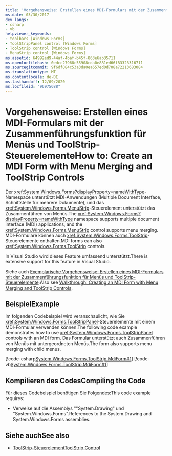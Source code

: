 ```yaml
---
title: 'Vorgehensweise: Erstellen eines MDI-Formulars mit der Zusammenführungsfunktion für Menüs und ToolStrip-Steuerelemente'
ms.date: 03/30/2017
dev_langs:
- csharp
- vb
helpviewer_keywords:
- toolbars [Windows Forms]
- ToolStripPanel control [Windows Forms]
- ToolStrip control [Windows Forms]
- MenuStrip control [Windows Forms]
ms.assetid: 64992ed9-44af-4baf-b45f-863e6ab35711
ms.openlocfilehash: 0edcc27968c55908cda0e881ed66f83323316711
ms.sourcegitcommit: 9f6df084c53a3da0ea657ed0d708a72213683084
ms.translationtype: MT
ms.contentlocale: de-DE
ms.lasthandoff: 12/09/2020
ms.locfileid: "96975688"
---
```

# <a name="how-to-create-an-mdi-form-with-menu-merging-and-toolstrip-controls"></a><span data-ttu-id="23767-102">Vorgehensweise: Erstellen eines MDI-Formulars mit der Zusammenführungsfunktion für Menüs und ToolStrip-Steuerelemente</span><span class="sxs-lookup"><span data-stu-id="23767-102">How to: Create an MDI Form with Menu Merging and ToolStrip Controls</span></span>
<span data-ttu-id="23767-103">Der <xref:System.Windows.Forms?displayProperty=nameWithType>-Namespace unterstützt MDI-Anwendungen (Multiple Document Interface, Schnittstelle für mehrere Dokumente), und das <xref:System.Windows.Forms.MenuStrip>-Steuerelement unterstützt das Zusammenführen von Menüs.</span><span class="sxs-lookup"><span data-stu-id="23767-103">The <xref:System.Windows.Forms?displayProperty=nameWithType> namespace supports multiple document interface (MDI) applications, and the <xref:System.Windows.Forms.MenuStrip> control supports menu merging.</span></span> <span data-ttu-id="23767-104">MDI-Formulare können auch <xref:System.Windows.Forms.ToolStrip>-Steuerelemente enthalten.</span><span class="sxs-lookup"><span data-stu-id="23767-104">MDI forms can also <xref:System.Windows.Forms.ToolStrip> controls.</span></span>  
  
 <span data-ttu-id="23767-105">In Visual Studio wird dieses Feature umfassend unterstützt.</span><span class="sxs-lookup"><span data-stu-id="23767-105">There is extensive support for this feature in Visual Studio.</span></span>  
  
 <span data-ttu-id="23767-106">Siehe auch [Exemplarische Vorgehensweise: Erstellen eines MDI-Formulars mit der Zusammenführungsfunktion für Menüs und ToolStrip-Steuerelemente](walkthrough-creating-an-mdi-form-with-menu-merging-and-toolstrip-controls.md).</span><span class="sxs-lookup"><span data-stu-id="23767-106">Also see [Walkthrough: Creating an MDI Form with Menu Merging and ToolStrip Controls](walkthrough-creating-an-mdi-form-with-menu-merging-and-toolstrip-controls.md).</span></span>  
  
## <a name="example"></a><span data-ttu-id="23767-107">Beispiel</span><span class="sxs-lookup"><span data-stu-id="23767-107">Example</span></span>  
 <span data-ttu-id="23767-108">Im folgenden Codebeispiel wird veranschaulicht, wie Sie <xref:System.Windows.Forms.ToolStripPanel>-Steuerelemente mit einem MDI-Formular verwenden können.</span><span class="sxs-lookup"><span data-stu-id="23767-108">The following code example demonstrates how to use <xref:System.Windows.Forms.ToolStripPanel> controls with an MDI form.</span></span> <span data-ttu-id="23767-109">Das Formular unterstützt auch Zusammenführen von Menüs mit untergeordneten Menüs.</span><span class="sxs-lookup"><span data-stu-id="23767-109">The form also supports menu merging with child menus.</span></span>  
  
 [!code-csharp[System.Windows.Forms.ToolStrip.MdiForm#1](~/samples/snippets/csharp/VS_Snippets_Winforms/System.Windows.Forms.ToolStrip.MdiForm/CS/Form1.cs#1)]
 [!code-vb[System.Windows.Forms.ToolStrip.MdiForm#1](~/samples/snippets/visualbasic/VS_Snippets_Winforms/System.Windows.Forms.ToolStrip.MdiForm/VB/Form1.vb#1)]  
  
## <a name="compiling-the-code"></a><span data-ttu-id="23767-110">Kompilieren des Codes</span><span class="sxs-lookup"><span data-stu-id="23767-110">Compiling the Code</span></span>  
 <span data-ttu-id="23767-111">Für dieses Codebeispiel benötigen Sie Folgendes:</span><span class="sxs-lookup"><span data-stu-id="23767-111">This code example requires:</span></span>  
  
- <span data-ttu-id="23767-112">Verweise auf die Assemblys ""System.Drawing" und "System.Windows.Forms".</span><span class="sxs-lookup"><span data-stu-id="23767-112">References to the System.Drawing and System.Windows.Forms assemblies.</span></span>  
  
## <a name="see-also"></a><span data-ttu-id="23767-113">Siehe auch</span><span class="sxs-lookup"><span data-stu-id="23767-113">See also</span></span>

- [<span data-ttu-id="23767-114">ToolStrip-Steuerelement</span><span class="sxs-lookup"><span data-stu-id="23767-114">ToolStrip Control</span></span>](toolstrip-control-windows-forms.md)
